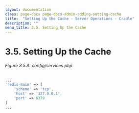 ```yaml
---
layout: documentation
class: page-docs page-docs-admin-adding-setting-cache
title:  "Setting Up the Cache - Server Operations - Cradle"
description: ""
menu_title: 3.5. Setting Up the Cache
---
```

# 3.5. Setting Up the Cache

###### Figure 3.5.A. config/services.php
```php
...
'redis-main' => [
    'scheme' => 'tcp',
    'host' => '127.0.0.1',
    'port' => 6379
]
...
```
